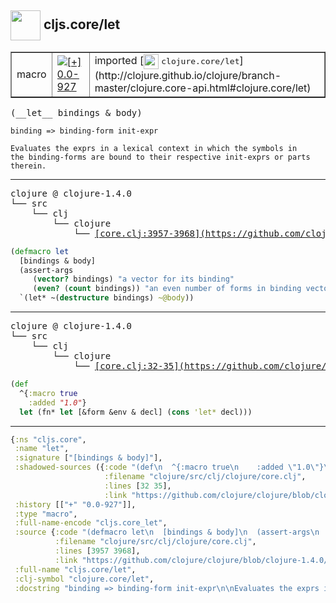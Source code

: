 ## <img width="48px" valign="middle" src="http://i.imgur.com/Hi20huC.png"> cljs.core/let

 <table border="1">
<tr>
<td>macro</td>
<td><a href="https://github.com/cljsinfo/api-refs/tree/0.0-927"><img valign="middle" alt="[+] 0.0-927" src="https://img.shields.io/badge/+-0.0--927-lightgrey.svg"></a> </td>
<td>
imported [<img height="24px" valign="middle" src="http://i.imgur.com/1GjPKvB.png"> <samp>clojure.core/let</samp>](http://clojure.github.io/clojure/branch-master/clojure.core-api.html#clojure.core/let)
</td>
</tr>
</table>

 <samp>
(__let__ bindings & body)<br>
</samp>

```
binding => binding-form init-expr

Evaluates the exprs in a lexical context in which the symbols in
the binding-forms are bound to their respective init-exprs or parts
therein.
```

---

 <pre>
clojure @ clojure-1.4.0
└── src
    └── clj
        └── clojure
            └── <ins>[core.clj:3957-3968](https://github.com/clojure/clojure/blob/clojure-1.4.0/src/clj/clojure/core.clj#L3957-L3968)</ins>
</pre>

```clj
(defmacro let
  [bindings & body]
  (assert-args
     (vector? bindings) "a vector for its binding"
     (even? (count bindings)) "an even number of forms in binding vector")
  `(let* ~(destructure bindings) ~@body))
```


---

 <pre>
clojure @ clojure-1.4.0
└── src
    └── clj
        └── clojure
            └── <ins>[core.clj:32-35](https://github.com/clojure/clojure/blob/clojure-1.4.0/src/clj/clojure/core.clj#L32-L35)</ins>
</pre>

```clj
(def
  ^{:macro true
    :added "1.0"}
  let (fn* let [&form &env & decl] (cons 'let* decl)))
```

---

```clj
{:ns "cljs.core",
 :name "let",
 :signature ["[bindings & body]"],
 :shadowed-sources ({:code "(def\n  ^{:macro true\n    :added \"1.0\"}\n  let (fn* let [&form &env & decl] (cons 'let* decl)))",
                     :filename "clojure/src/clj/clojure/core.clj",
                     :lines [32 35],
                     :link "https://github.com/clojure/clojure/blob/clojure-1.4.0/src/clj/clojure/core.clj#L32-L35"}),
 :history [["+" "0.0-927"]],
 :type "macro",
 :full-name-encode "cljs.core_let",
 :source {:code "(defmacro let\n  [bindings & body]\n  (assert-args\n     (vector? bindings) \"a vector for its binding\"\n     (even? (count bindings)) \"an even number of forms in binding vector\")\n  `(let* ~(destructure bindings) ~@body))",
          :filename "clojure/src/clj/clojure/core.clj",
          :lines [3957 3968],
          :link "https://github.com/clojure/clojure/blob/clojure-1.4.0/src/clj/clojure/core.clj#L3957-L3968"},
 :full-name "cljs.core/let",
 :clj-symbol "clojure.core/let",
 :docstring "binding => binding-form init-expr\n\nEvaluates the exprs in a lexical context in which the symbols in\nthe binding-forms are bound to their respective init-exprs or parts\ntherein."}

```
